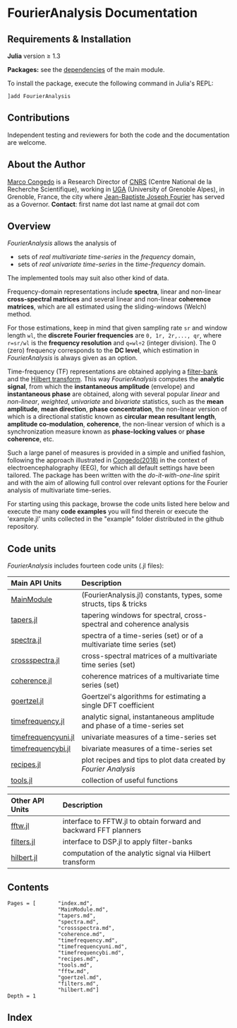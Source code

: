 # FourierAnalysis Documentation

## Requirements & Installation

**Julia** version ≥ 1.3

**Packages:** see the [dependencies](@ref) of the main module.

To install the package, execute the following command in Julia's REPL:

    ]add FourierAnalysis

## Contributions

Independent testing and reviewers for both the code and the documentation are welcome.

## About the Author

[Marco Congedo](https://sites.google.com/site/marcocongedo) is
a Research Director of [CNRS](http://www.cnrs.fr/en) (Centre National de la Recherche Scientifique), working in [UGA](https://www.univ-grenoble-alpes.fr/english/) (University of Grenoble Alpes), in Grenoble, France, the city where [Jean-Baptiste Joseph Fourier](https://en.wikipedia.org/wiki/Joseph_Fourier) has served as a Governor. **Contact**: first name dot last name at gmail dot com

## Overview

*FourierAnalysis* allows the analysis of
- sets of *real multivariate time-series* in the *frequency* domain,
- sets of *real univariate time-series* in the *time-frequency* domain.

The implemented tools may suit also other kind of data.

Frequency-domain representations include **spectra**, linear and
non-linear **cross-spectral matrices** and several linear and non-linear **coherence matrices**, which are all estimated using the sliding-windows (Welch) method.

For those estimations, keep in mind that given sampling rate ``sr``
and window length ``wl``, the **discrete Fourier frequencies** are
``0, 1r, 2r,..., qr``, where ``r=sr/wl`` is the **frequency resolution**
and ``q=wl÷2`` (integer division).
The 0 (zero) frequency corresponds to the **DC level**, which estimation in *FourierAnalysis* is always given as an option.

Time-frequency (TF) representations are obtained applying a
[filter-bank](https://en.wikipedia.org/wiki/Filter_bank) and the
[Hilbert  transform](https://en.wikipedia.org/wiki/Hilbert_transform). This way *FourierAnalysis* computes the **analytic signal**, from which the **instantaneous amplitude** (envelope) and **instantaneous phase** are obtained, along with several popular *linear* and *non-linear*, *weighted*, *univariate* and *bivariate* statistics, such as the **mean amplitude**, **mean direction**, **phase concentration**, the non-linear version of which is a directional statistic known as **circular mean resultant length**, **amplitude co-modulation**, **coherence**, the non-linear version of which is a synchronization measure known as **phase-locking values** or **phase coherence**, etc.

Such a large panel of measures is provided in a simple and unified fashion,
following the approach illustrated in
[Congedo(2018)](https://hal.archives-ouvertes.fr/hal-01868538v2/document)
in the context of electroencephalography (EEG), for which all default settings have been tailored. The package has been written with the *do-it-with-one-line*
spirit and with the aim of allowing full control over relevant options for the Fourier analysis of multivariate time-series.

For starting using this package, browse the code units listed here below and
execute the many **code examples** you will find therein or execute
the 'example.jl' units collected in the "example" folder distributed
in the github repository.

## Code units

*FourierAnalysis* includes fourteen code units (.jl files):

| Main API Units   | Description |
|:----------|:----------|
| [MainModule](@ref) | (FourierAnalysis.jl) constants, types, some structs, tips & tricks |
| [tapers.jl](@ref) | tapering windows for spectral, cross-spectral and coherence analysis |
| [spectra.jl](@ref) | spectra of a time-series (set) or of a multivariate time series (set) |
| [crossspectra.jl](@ref) | cross-spectral matrices of a multivariate time series (set) |
| [coherence.jl](@ref) | coherence matrices of a multivariate time series (set) |
| [goertzel.jl](@ref) | Goertzel's algorithms for estimating a single DFT coefficient |
| [timefrequency.jl](@ref) | analytic signal, instantaneous amplitude and phase of a time-series set |
| [timefrequencyuni.jl](@ref) | univariate measures of a time-series set |
| [timefrequencybi.jl](@ref) | bivariate measures of a time-series set |
| [recipes.jl](@ref) | plot recipes and tips to plot data created by *Fourier Analysis* |
| [tools.jl](@ref) | collection of useful functions |

| Other API Units  | Description |
|:----------|:----------|
| [fftw.jl](@ref) | interface to FFTW.jl to obtain forward and backward FFT planners |
| [filters.jl](@ref) | interface to DSP.jl to apply filter-banks |
| [hilbert.jl](@ref) | computation of the analytic signal via Hilbert transform |


## Contents

```@contents
Pages = [       "index.md",
                "MainModule.md",
                "tapers.md",
                "spectra.md",
                "crossspectra.md",
                "coherence.md",
                "timefrequency.md",
                "timefrequencyuni.md",
                "timefrequencybi.md",
                "recipes.md",
                "tools.md",
                "fftw.md",
                "goertzel.md",
                "filters.md",
                "hilbert.md"]
Depth = 1
```

## Index

```@index
```
